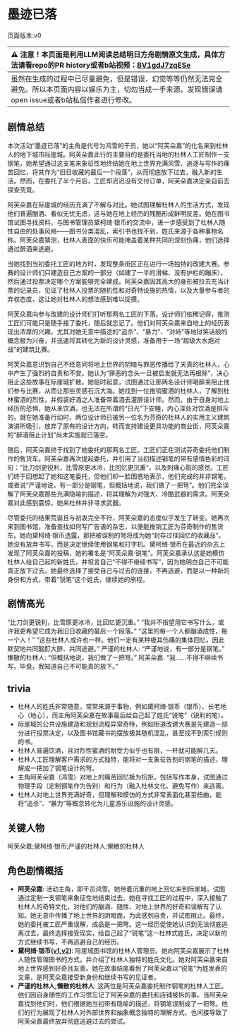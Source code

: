 # 墨迹已落
页面版本:v0
 

| :warning: 注意！本页面是利用LLM阅读总结明日方舟剧情原文生成，具体方法请看repo的PR history或者b站视频：[BV1gdJ7zqESe](https://www.bilibili.com/video/BV1gdJ7zqESe/)         |
|:----------------------------|
| 虽然在生成的过程中已尽量避免，但是错误，幻觉等等仍然无法完全避免。所以本页面内容以娱乐为主，切勿当成一手来源。发现错误请open issue或者b站私信作者进行修改。|



## 剧情总结
本次活动“墨迹已落”的主角是代号为鸿雪的干员，她以“阿芙朵嘉”的化名来到杜林人的地下城市际崖城。阿芙朵嘉此行的主要目的是委托当地的杜林人工匠制作一支钢笔，她希望通过这支笔来象征性地终结她在地上世界充满风雪、追逐与写作的痛苦回忆，将其作为“旧日收藏的最后一个段落”，从而彻底放下过去，融入新的生活。然而，在委托了半个月后，工匠却迟迟没有交付订单，阿芙朵嘉决定亲自前去探查究竟。

阿芙朵嘉在际崖城的经历充满了不解与对比。她试图理解杜林人的生活方式，发现他们普遍酗酒、看似无忧无虑，这与她在地上经历的残酷形成鲜明反差。她在图书馆试图寻找资料，与图书管理员黛柯绮·银币的交流中，进一步感受到了杜林人随性自由的处事风格——图书分类混乱，索引书也找不到，姓氏来源于各种事物名称。阿芙朵嘉猜测，杜林人表面的快乐可能掩盖着某种共同的深刻伤痛，他们选择通过醉酒来逃避。

当她找到当初委托工匠的地方时，发现整条街区正在进行一场独特的改建大赛。参赛的设计师们只建造自己方案的一部分（如建了一半的滑梯、没有护栏的蹦床），然后通过投票决定哪个方案能够完全建成。阿芙朵嘉因其高大的身形被拉去充当计票的记录员，见证了杜林人投票的随机性和对奇特设施的热情，以及大量参与者的弃权态度，这让她对杜林人的想法感到难以捉摸。

阿芙朵嘉向参与改建的设计师们打听那两名工匠的下落。设计师们依稀记得，推测工匠们可能只是随手接了委托，随后就忘记了。他们对阿芙朵嘉来自地上的经历表现出浓厚的兴趣，尤其对她无意中描述的“追杀”、“暴力”、“对峙”等地狱笑话般的概念极为兴奋，并迅速将其转化为新的设计灵感，准备用于一场“超级大水炮对战”的建筑比赛。

阿芙朵嘉意识到自己不经意间将地上世界的阴暗与罪恶传播给了天真的杜林人，心中产生了强烈的自责和不安。她认为“罪恶的念头一旦被启发就无法再根除”，决心阻止这些故事在际崖城扩散。她临时起意，试图通过让那两名设计师喝醉来阻止他们参与比赛，从而让那些灵感石沉大海。她找到一位推销蜜酒的杜林人，了解到杜林蜜酒的烈性，并假装好酒之人准备带着酒去灌醉设计师。然而，由于自身对地上经历的恐惧，她从未饮酒，也无法在所谓的“日光”下安睡，内心深处对饮酒是排斥的。就在她准备行动时，两位设计师已被另一位名为芬奇的杜林人的实用主义建筑演讲所吸引，放弃了原有的设计方向，转而支持建设更具功能的商业街，阿芙朵嘉的“醉酒阻止计划”尚未实施就已落空。

随后，阿芙朵嘉终于找到了她委托的那两名工匠。工匠们正在测试芬奇委托他们制作的售货车。阿芙朵嘉再次提起委托，并引用了当初描述钢笔的带有感情色彩的词句：“比刀剑更锐利，比雪原更冰冷，比回忆更沉重”，以及刺痛心脏的感觉。工匠们终于回想起了她和这笔委托，但他们却一脸困惑地表示，他们完成的并非钢笔，或者说“严谨地说，有一部分是钢笔，但概括地说，我们做了一把弩”。他们完全误解了阿芙朵嘉那些充满隐喻的描述，将其理解为对强大、冷酷武器的需求。阿芙朵嘉对此感到震惊，她来杜林并非寻求武器。

尽管委托的结果荒诞且与初衷完全不符，阿芙朵嘉的态度似乎发生了转变。她再次来到图书馆，准备查找如何写广告语的杂志，以便能推销工匠为芬奇制作的售货车。她向黛柯绮·银币透露，那把被误制的弩将成为她“封存过往回忆的收藏品”。她没有放弃书写，而是决定继续使用钢笔和打字机。黛柯绮·银币在最近的杂志上发现了阿芙朵嘉的投稿，她的署名是“阿芙朵嘉·锐笔”。阿芙朵嘉承认这是她模仿杜林人给自己起的新姓氏，并坦言自己“不得不继续书写”，因为她明白自己不可能真正放下过去。她最终选择了接受自己与过去的连接，不再逃避，而是以一种新的身份和方式，带着“锐笔”这个姓氏，继续她的旅程。
## 剧情高光
“比刀剑更锐利，比雪原更冰冷，比回忆更沉重。”
“我并不指望用它书写什么，或许我更希望它成为我旧日收藏的最后一个段落。”
“这里的每一个人都酗酒成性，每一个人！”
“这些杜林人或许也一样。他们一定有某种极其伤痛的集体回忆，因此默契地共同酩酊大醉、共同逃避。”
严谨的杜林人: “严谨地说，有一部分是钢笔。”
懒散的杜林人: “但概括地说，我们做了一把弩。”
阿芙朵嘉: “我......不得不继续书写。毕竟，我知道自己不可能真的放下。”
## trivia
- 杜林人的姓氏非常随意，常常来源于事物，例如黛柯绮·银币（银币）、长老地心（地心），而主角阿芙朵嘉在故事最后给自己起了姓氏“锐笔”（锐利的笔）。
- 际崖城的公共设施建造和规划流程异常奇特，例如街道改建大赛是先建造一部分进行投票决定，以及图书馆藏书的摆放极其随机混乱，甚至找不到索引规则的书。
- 杜林人普遍饮酒，且对烈性蜜酒的耐受力似乎也有限，一杯就可能醉几天。
- 杜林人工匠理解客户需求的方式独特，能将对一支象征告别的钢笔的描述，理解成一把加了钢笔设计的弩。
- 主角阿芙朵嘉（鸿雪）对地上的痛苦回忆极为抗拒，包括写作本身，试图通过物理手段（定制钢笔作为告别）和行为（融入杜林文化、避免写作）来逃离。
- 杜林人对地上世界充满好奇，但理解和模仿的方式非常表面化甚至扭曲，能将“追杀”、“暴力”等概念转化为儿童游乐设施的设计灵感。
## 关键人物
阿芙朵嘉;黛柯绮·银币;严谨的杜林人;懒散的杜林人
## 角色剧情概括
-   **阿芙朵嘉**: 活动主角，即干员鸿雪。她带着沉重的地上回忆来到际崖城，试图通过定制一支钢笔来象征性地结束过去。她在寻找工匠的过程中，深入接触了杜林人的奇特文化，对他们的酗酒、随性、对地上世界的好奇和误解有了认知。她无意中传播了地上世界的阴暗面，为此感到自责，并试图阻止。最终，她的委托被工匠严重误解，成品是一把弩。这一经历促使她认识到无法彻底逃离过去，最终选择接受现实，给自己起了“锐笔”这一杜林式姓氏，决定以新的方式继续书写，不再逃避自己的经历。
-   **黛柯绮·银币([v1](../chars/extended_char_7aec75.md),[v2](../char_v3/extended_char_7aec75.md))**: 际崖城图书馆的杜林人管理员。她向阿芙朵嘉展示了杜林人随性管理图书的方式，并介绍了杜林人独特的姓氏文化。她对阿芙朵嘉来自地上世界感到好奇且友善。她在故事结尾看到了阿芙朵嘉以“锐笔”为姓发表的文章，是阿芙朵嘉接受新身份和继续书写的见证者。
-   **严谨的杜林人;懒散的杜林人**: 这两位是阿芙朵嘉委托制作钢笔的杜林人工匠。他们因自身随性的工作习惯忘记了阿芙朵嘉的委托和店铺被拆的事。当阿芙朵嘉找到他们时，他们根据她当初带有隐喻的描述，将钢笔误制成了一把弩。他们的行为展现了杜林人对外部世界和抽象概念独特的理解方式，也间接导致了阿芙朵嘉最终放弃彻底逃避过去的尝试。